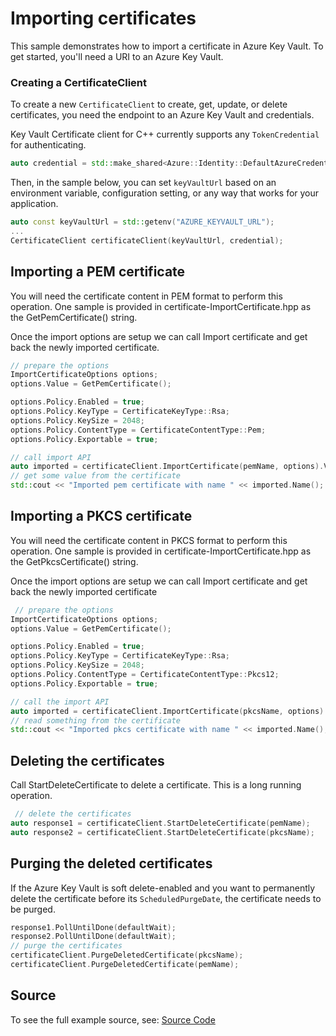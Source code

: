 # Importing certificates

This sample demonstrates how to import a certificate in Azure Key Vault.
To get started, you'll need a URI to an Azure Key Vault.

### Creating a CertificateClient

To create a new `CertificateClient` to create, get, update, or delete certificates, you need the endpoint to an Azure Key Vault and credentials.

Key Vault Certificate client for C++ currently supports any `TokenCredential` for authenticating.

```cpp Snippet:CertificateSample3CreateCredential
auto credential = std::make_shared<Azure::Identity::DefaultAzureCredential>();
```

Then, in the sample below, you can set `keyVaultUrl` based on an environment variable, configuration setting, or any way that works for your application.

```cpp Snippet:CertificateSample3Client
auto const keyVaultUrl = std::getenv("AZURE_KEYVAULT_URL");
...
CertificateClient certificateClient(keyVaultUrl, credential);
```

## Importing a PEM certificate

You will need the certificate content in PEM format to perform this operation. One sample is provided in certificate-ImportCertificate.hpp as the GetPemCertificate() string.

Once the import options are setup we can call Import certificate and get back the newly imported certificate.

```cpp Snippet:CertificateSample3ImportPEM
// prepare the options
ImportCertificateOptions options;
options.Value = GetPemCertificate();

options.Policy.Enabled = true;
options.Policy.KeyType = CertificateKeyType::Rsa;
options.Policy.KeySize = 2048;
options.Policy.ContentType = CertificateContentType::Pem;
options.Policy.Exportable = true;

// call import API
auto imported = certificateClient.ImportCertificate(pemName, options).Value;
// get some value from the certificate
std::cout << "Imported pem certificate with name " << imported.Name();
```

## Importing a PKCS certificate

You will need the certificate content in PKCS format to perform this operation. One sample is provided in certificate-ImportCertificate.hpp as the GetPkcsCertificate() string.

Once the import options are setup we can call Import certificate and get back the newly imported certificate

```cpp Snippet:CertificateSample3ImportPKCS
 // prepare the options
ImportCertificateOptions options;
options.Value = GetPemCertificate();

options.Policy.Enabled = true;
options.Policy.KeyType = CertificateKeyType::Rsa;
options.Policy.KeySize = 2048;
options.Policy.ContentType = CertificateContentType::Pkcs12;
options.Policy.Exportable = true;

// call the import API
auto imported = certificateClient.ImportCertificate(pkcsName, options).Value;
// read something from the certificate
std::cout << "Imported pkcs certificate with name " << imported.Name();
```


## Deleting the certificates

Call StartDeleteCertificate to delete a certificate. This is a long running operation.

```cpp Snippet:CertificateSample1Delete
 // delete the certificates
auto response1 = certificateClient.StartDeleteCertificate(pemName);
auto response2 = certificateClient.StartDeleteCertificate(pkcsName);
```

## Purging the deleted certificates

If the Azure Key Vault is soft delete-enabled and you want to permanently delete the certificate before its `ScheduledPurgeDate`, the certificate needs to be purged.

```cpp Snippet:CertificateSample3PurgeCertificate
response1.PollUntilDone(defaultWait);
response2.PollUntilDone(defaultWait);
// purge the certificates
certificateClient.PurgeDeletedCertificate(pkcsName);
certificateClient.PurgeDeletedCertificate(pemName);
```
## Source

To see the full example source, see:
[Source Code](https://github.com/Azure/azure-sdk-for-cpp/tree/main/sdk/keyvault/azure-security-keyvault-certificates/samples/certificate-import-certificate)

[defaultazurecredential]: https://github.com/Azure/azure-sdk-for-cpp/blob/main/sdk/identity/azure-identity/README.md
